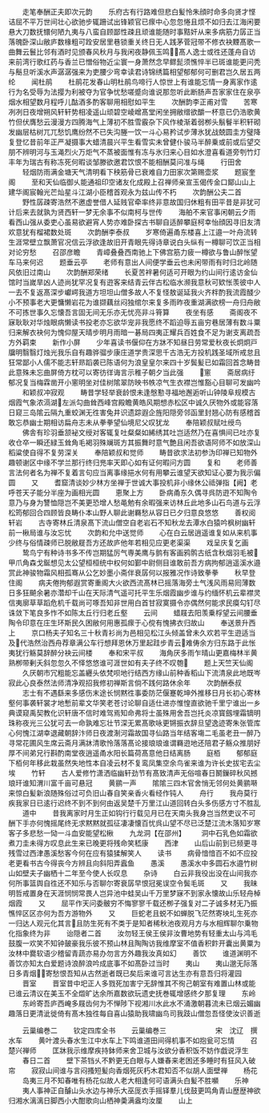 <!-- { "loadSidebar": true } -->
　　走笔奉酬正夫即次元韵
　　乐府古有行路难但悲白髪怜朱顔时命多向贤才悭诘屈不平万世间壮心欲驰步辄跚试出锋颖官已瘝中心忽忽惓且烦不如归去江海闲要悬大刀数抚镮何陋九夷与八蛮自顾鄙性疎且顽谁能随时事黠奸从来多病筋力孱正当落魄卧深山敝庐数椽粗可跧安居里巷锁重关终日无人践茅菅冠带不修衣袂黫髙歌一曲舞云鬟比邻有酒时见颁春风秋月与我闲夜静佩玉鸣髙人逸士或徃还蓬舟自访来前湾行歌红药与香兰已憎俗物近尘寰一身萧然念早鳏髭须憔悴半已斑谁能更问秃与鬝旦听溪水声潺潺强来为吏腰少弯幸读君诗锦绣篇相望郁郁何可删君岂久居五两纶
　　闻杜鹃
　　杜鹃花发春山明杜鹃鸟啼行人惊世上有谁能忘情一身离家作逺行为名受辱为法撄为利被夺为官争忧愁嗟蹙向谁说那忽听此断肠声吾家家住在泉亭烟水相望数月程呼儿酤酒多酌客聊用相慰如平生
　　次酬韵李正甫对雪
　　苦寒冽冽日夜增朔风轩轩势相凌遥山顽碧空崚嶒髙堂闲坐拥敝缯欲釂一杯意已仍浩歌黄竹但伏膺愁云漫漫方四腾海气上薄初不胜雪霰杂下风作棱渐着弱栁头鬅鬙半积轩砌发幽层枯树兀兀愁饥鹰纷然不已失沟塍一饮一斗心易矜试步薄氷犹战兢圆圭方璧降复登忆昔前年正严凝摄事大蜡清晨兴平生看雪实未曾健仆骏马半醉乗或前或后望交朋不辨明河与玉渑烈火万炬气不蒸被面惟有冻与氷归来心目如水澄喜看道旁刳竹灯丰年为瑞古有称冻死何暇谈邹滕欲邀君饮恨不能相酬莫问准与绳
　　行田舍
　　轻烟防雨满金塘天气清明看下秧筋骨已衰难自力田家次第赐壶浆
　　题宸奎阁
　　至和天仙临御乆能通祖印空诸友化成殿上召禅师亲宣玉偈传金口鄮山山上建华阁宸翰光芒灿星斗江湖小臣稽首观永为兹山传不朽
　　次韵酬公夫二首
　　野性孱疎寄浩然不邀虚誉借人延贱官牵率终非意故国归休粗有田平昔是非犹可计后来去就孰为贤西轩一梦无余事不似南柯与世传
　　海舶不来官事闲朝云夕雨看西山强从委吏心虽易欲避宵人势亦难卧探古书聊自适醉攀庭柯幸怡顔因寻旧友清欢意犹有榴裙数处斑
　　次韵酬李泰叔
　　岁寒倚遍甬东楼喜上江邉一叶舟流转生涯常壁立飘萧官况信云浮欲逢故旧开青眼先得诗章说白头纵有一樽聊可饮正当相对论穷愁
　　召邵彦瞻
　　青嶂叠叠西南驰上下佛宫筋力疲一樽欲与鲁山醉怅望车马来何迟
　　题垂云亭
　　老师有意出人间便学垂云也未闲带雨有时归北岭随风依旧过南山
　　次韵酬郑荣绪
　　长夏苦袢暑何适可开眼为约山间行逺访金仙馆时当嵗旱凶人迹尚犹罕况复有逰客来结青云伴古松临水濒我意秋可欵怅羡彼中人一去不复返髙深步巘崿我道方坦坦山僧多故人不复怪敖诞延我火齐柈酌我流霞醆少小不预事老大更慵懒岩花为谁撷藕丝闷独绾尔来复多雨昨夜重湖满欲榜一舟归舟敝不可拣世事久忘懐吾言固无间无乐亦无忧亮非斗筲算
　　夜坐有感
　　斋阁夜不寐耿耿对华烛眼病懒读书投老亦忘欲华宠非我愿终不蹈迫辱五亩穷巷居薄有数斗粟归来解衣袂何为愧仰屋天晴步明月雨暗一碁局四夷正耀兵百姓食不足为谢支离疏吾方外羁束
　　新作小屏
　　少年喜读书偃仰在方牀不知昼日劳常爱秋夜长炯炯戸牖明翳翳灯烛光我乐自有趣骅骝步康庄道学贵深思千古浩无方投机践圣域所戒怠且狂常鄙小人儒不能志轩昻蹈袭已陈语何为浪皇皇尔来四十岁鬓髪已如霜回首念畴昔此意殊未忘曲屏倚方枕可以寄彷徉诲言示稚子朝夕当此强
　　窻
　　斋居病纡郁况复当梅霖凿开小窻明坐对佳树隂翠防映书帙凉气生衣襟岂惟豁心目聊可发幽吟
　　和颖叔冲寂观
　　畴昔学轻举衰龄恨未逢慇懃寻福地邂逅听山钟陵阜规模古烟霞气象浓滆湖左派勾曲耸西峰宫殿瞻黄皓风期想赤松区中诚久厌物外或能容落日窥三岛隂云隔九重蛟渊无徃害兔井识遗踪遐企旌阳隠旁邻函里封翘心防有感稽首敢忘恭幽士期相访扁舟志未从拳拳望仙境尼父叹犹龙
　　奉陪颖叔赋吐绶鸟
　　佛舎有珍羽垂颔袐文绶对客辄复吐粲粲如絺绣其吐岂适然乃在喜惧间已吐亦复收仓卒一瞬还緑玉耸角毛褐羽殊斓斑方其振舞时意气艶且闲吾欲语阿师不如放深山稻粱使自得不复劳深关
　　奉陪颖叔和觉师
　　畴昔欲求法初参沩印禅已知物外趣顿谢区中缘不学兰那行终归兠率天即心如有证何暇问方圆
　　复和
　　老师善言法何者名为禅不复着言句应当离事缘挹水何有用攀云谁望天欲知证心要为我示偏圆
　　又
　　耆窟清谈妙少林方坐禅于世诚大事投机非小缘休公祗弹指【阙】老呼苍天子能分半座为画相光圆
　　恵聚上方
　　卧病甬东久偶寻呉防逰不知陶令意乃与身为讐恤隠岂不美更恐增人愁黾勉有余暇强来访林丘此地多山石鸟道与云浮松筠郁回合四顾皆良畴仆本山野人聊此谢羇愁从容日已夕归意良悠悠
　　善权阅轩岩
　　古寺寄林丘清泉髙下流山僧空自老岩石不知秋龙去潭水白猿吟枫树幽轩前一楸局谁与汝忘忧
　　次韵和允中送觉师
　　心在白云居逍遥谁复如从来机事少终与俗情疎师已脱敝屣吾方还故庐他年若相见应更老渠渠
　　戏呈庆复乞画
　　鸷鸟宁有种诗书多不传岂期猛厉气専美鹰与鹯有客画鸦鹘古纸含秋烟羽毛被甲爪角森戈鋋想见太公望桓桓统中权何如鄞中尉侧目谁敢前吾方病拘郁逍遥溪水邉赏此神骏物霜风相孤骞从公乞妙墨小斋伴衰孱何以报雅况作诗致拳拳
　　秋早登住阁
　　病夫倦拘郁遐赏寄重阁大火欲西流髙林已摇落海旁土气浅风雨易囘薄数日多狂飇余暑亦濳却千山在天际清气遥可托平生乐烟霞幽步谁与约缅怀机云辈襟灵信夷廓草草蹈危机千载尚可啄吾知非世用白首甘寂寞摄令亦偶然何能求民瘼勾钉尽诛敛下笔良多怍不如陈太丘行归老丘壑
　　云间
　　蜡屐去阳羡乗桴望云间腰垂陶令印意在庄生环斯民久困敝何用惠孤瘝于心傥有愧拂衣归故山
　　奉送景升西上
　　京口杨夫子知名三十秋青衫尚为邑相见松江头倾盖曾未久欢若平生逰适当及代浩然治西舟荐章满公车行想拜恩休万里起跬步青云难俦余方归东路于此怅夷犹行觞莫辞醉分袂云间楼
　　奉和宋平叔
　　海角厌多雨乍晴山更嘉梅林半黄熟栁带剰夭斜忽忽久不怿悠悠谁可涯世如有夫子终不叹匏
　　题上天竺天仙阁
　　久厌朝市冗粗能忘盖纒头依梵呗地行结西方缘山前种香稻山下流清泉此地既岑寂此心良泰然法师清净观招我修初禅斯言倘不践何路休余年
　　次韵酬泰叔
　　志士有不遇繇来多感伤末途长悯黙徃事委防茫偃蹇乾坤外推移日月长初心寄林壑何事袭轩裳才地慙前辈文华笑老苍讨论聊自适仕进亦惟惶直欲驰千里宁谁出一乡典谟窥禹契教化识轩唐不信时难驾焉知命弗将士虽殊用舍吾岂托炎凉寳劔埋霜镝明珠称夜光三公犹可去一命孰难忘壮节深无累髙歌咏更锵振衣辞旦望逸迹寄朱张管库心何愧江湖幸退藏朝辞汴师日夜渡淛河霜故国寻仙路当年结客塲二毛虽老丑一醉乃寻常花圃风生席云斋月满牀清歌怜落落髙论接琅琅谁谓羇逰地还陪君子觞众推朋好厚不间弟兄行斟酌南堂夜逍遥甬水阳长篇荷髙意他日结离肠
　　庭栢
　　郁郁庭下栢何年移此栽虽然失地性本自凌云材不复鸾凤集空余鸟雀来谁为许长史拔宅去尘埃
　　竹轩
　　古人爱修竹潇洒临幽轩劲节有髙致清声无俗喧春日鬭鏁碎秋风撼琅玕谁知渭川富千亩可悬冠
　　黄鹂一声
　　隂隂三四木官舍悄无邻何处黄鹂啭来惊白髪新浪随殊俗过可负旧山春自笑亲香火看经作钝人
　　舟行
　　我舟莫行疾我家日已逺行迟终不到不到何由返吴楚千万里江山道回转白头多伤感方寸不胜乱
　　道中
　　昔我离家时月生正如钩行行载见月已在天南头我身岂当然吏议不可酬下手亦何愧摇尾终无求黙黙就孤征凄凄懐百忧呉山望不尽已泛楚江流木落知岁寒客子多悲愁一恸一斗血安能望松楸
　　九龙洞【在邵州】
　　洞中石乳色如霜欲煮刀圭未得方叹息此生来已晚更将残命笑嵇康
　　西津
　　山后山前到已频更寻残雪过西津愚溪愁客今何在应有猿猱解笑人
　　读书
　　病骨愔愔百不如不应投老更看书古今得丧今方辨且向斜阳弄蠧鱼
　　愚溪
　　愚溪水中多圆石水邉竹树山如壁夫子幽栖十二年至今使人长叹息
　　杂诗
　　白云非我役出没在山间我亦何所事篮舆自徃还不知乐与否聊尔寄衰孱早恨冠冕误空令鬓毛斑
　　又
　　我昧明哲戒置身在天涯悯悯常畏人岂异池中蛙吴山千万里梦寐不到家永懐故山乐轻舟棹烟霞
　　又
　　屈平作天问委骳穷不悔寥寥千载还栁子强复对二子诚多材无乃振憔悴区区亦何为吾方游物外
　　又
　　巨蛇老且蜕不如蝉脱飞茫然寄坱圠生死亦一归达人观元化其言且防生死有不类于是知者稀秋池夜观月方与水相辉聊尔乗物化指象终为非
　　诒隠者二首
　　汝勿轻王侯王侯非汝曹地势有轻重太山与鸿毛鼓腹一欢笑不知钟皷豪我乐彼不预山林且陶陶访我维摩室不值香积飰开囊出黄粟为汝林中爨软语少稽留青蔬亦易办勿言方外趣我汝真如幻
　　善饮
　　谁道渊明不善饮亦知太白爱题诗浪醉浪吟成底事不如髙卧过当时
　　夷山
　　夷山邈无际落日多青烟寄愁恨吾知从古然逝者既已矣后来谁可言达生亦有意吾归将灌园
　　晋室
　　晋室昔中圯正人多戮死加害宁无辞惟其不徇己朝室有难置山林或能已谁云清议在美玉不全燬旷达余所嘉数欲玩遗史抚巻辄增感终夕那复理
　　东岭
　　东岭寄吾庐西崦多屐齿何为不惮陟下视湘川水此水不涌激朝暮流未已烟云媚幽趣落日更清泚徙倚有髙木独徃每自喜山猿助我啸幽鸟司我跂山僧忽吾怪使汝识善逝






　　云巢编巻二
　　钦定四库全书
　　云巢编巻三　　　　　　　宋　沈辽　撰水车
　　黄叶渡头春水生江中水车上下鸣谁道田间得机事不如抱瓮可忘情
　　召楚兴禅师
　　匡牀我示维摩疾持鉢师来舍卫城与汝欲分香积饭不妨作戯说浮生
　　春日二首
　　壁下茶铛乆不黔更无白眼与人嫌春来老困还多睡时有狂风入破帘
　　寂寂山间谁与言闷搔短髪向香烟死灰朽木君知否不似胡人面壁禅
　　杨花
　　岛夷三月不知春唯有杨花似故人老大相逢何可语满头白髪不胜嚬
　　乐神
　　夷人事神正自醵山头水边与神乐大巫厐衣手摇铎羣儿伐鼓更鸣角青山歴歴神欲归湘水漓漓日脚西小大酣歌向山栖神羮满盎均汝厘
　　山上
